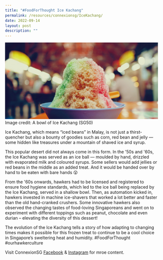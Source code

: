 ```yaml
---
title: "#FoodForThought Ice Kachang"
permalink: /resources/connexionsg/IceKachang/
date: 2022-09-14
layout: post
description: ""
---
```

![](/images/connexionsg/2022/Ice%20Kachang.jpg)
Image credit: A bowl of Ice Kachang (SG50)

Ice Kachang, which means “iced beans” in Malay, is not just a thirst-quencher but also a bounty of goodies such as corn, red bean and jelly — some hidden like treasures under a mountain of shaved ice and syrup.

This popular desert did not always come in this form. In the '50s and '60s, the Ice Kachang was served as an ice ball — moulded by hand, drizzled with evaporated milk and coloured syrups. Some sellers would add jellies or red beans in the middle as an added treat. And it would be handed over by hand to be eaten with bare hands 😲

From the '60s onwards, hawkers had to be licensed and registered to ensure food hygiene standards, which led to the ice ball being replaced by the Ice Kachang, served in a shallow bowl. Then, as automation kicked in, hawkers invested in machine ice-shavers that worked a lot better and faster than the old hand-cranked crushers. Some innovative hawkers also observed the changing tastes of food-loving Singaporeans and went on to experiment with different toppings such as peanut, chocolate and even durian – elevating the diversity of this dessert!

The evolution of the Ice Kachang tells a story of how adapting to changing times makes it possible for this frozen treat to continue to be a cool choice in Singapore’s sweltering heat and humidity. #FoodForThought #ourhawkerculture 

Visit ConnexionSG [Facebook](https://www.facebook.com/ConnexionSG) & [Instagram](https://www.instagram.com/connexionsg/) for mroe content.